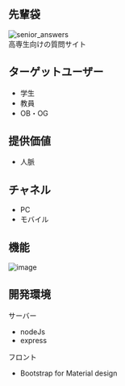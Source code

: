 ## 先輩袋  
![senior_answers](https://user-images.githubusercontent.com/52561458/61196225-02333c80-a708-11e9-8811-9f62cc1c2afc.JPG)  
高専生向けの質問サイト  

## ターゲットユーザー
- 学生
- 教員
- OB・OG  
    
## 提供価値  
- 人脈  
    
## チャネル  
- PC
- モバイル  

## 機能
![image](https://user-images.githubusercontent.com/52561458/60721825-235a9700-9f6a-11e9-9579-a5f69adca760.png)


## 開発環境
サーバー
- nodeJs
- express  
	
フロント
- Bootstrap for Material design
